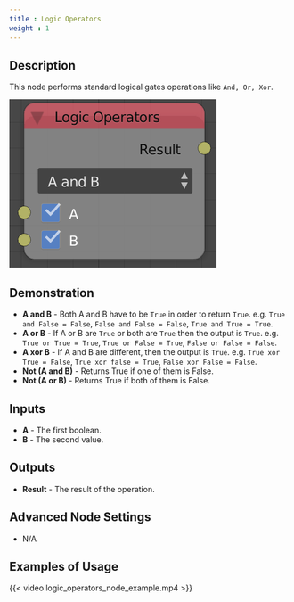 ```yaml
---
title : Logic Operators
weight : 1
---
```


## Description

This node performs standard logical gates operations like `And, Or,
Xor`.

![image](logic_operators_node.png)

## Demonstration

  - **A and B** - Both A and B have to be `True` in order to return
    `True`. e.g. `True and False = False`, `False and False = False`,
    `True and True = True`.
  - **A or B** - If A or B are `True` or both are `True` then the output
    is `True`. e.g. `True or True = True`, `True or False = True`,
    `False or False = False`.
  - **A xor B** - If A and B are different, then the output is `True`.
    e.g. `True xor True = False`, `True xor false = True`, `False xor
    False = False`.
  - **Not (A and B)** - Returns <span class="title-ref">True</span> if
    one of them is <span class="title-ref">False</span>.
  - **Not (A or B)** - Returns <span class="title-ref">True</span> if
    both of them is <span class="title-ref">False</span>.

## Inputs

  - **A** - The first boolean.
  - **B** - The second value.

## Outputs

  - **Result** - The result of the operation.

## Advanced Node Settings

  - N/A

## Examples of Usage

{{< video logic_operators_node_example.mp4 >}}
